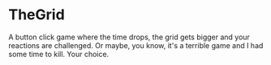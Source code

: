 # TheGrid
A button click game where the time drops, the grid gets bigger and your reactions are challenged.
Or maybe, you know, it's a terrible game and I had some time to kill. Your choice.
